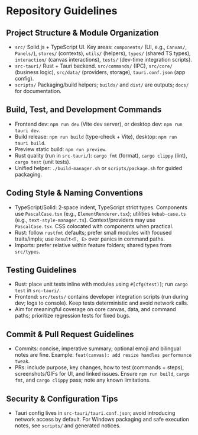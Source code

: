 # Repository Guidelines

## Project Structure & Module Organization
- `src/` Solid.js + TypeScript UI. Key areas: `components/` (UI, e.g., `Canvas/`, `Panels/`), `stores/` (contexts), `utils/` (helpers), `types/` (shared TS types), `interaction/` (canvas interactions), `tests/` (dev-time integration scripts).
- `src-tauri/` Rust + Tauri backend. `src/commands/` (IPC), `src/core/` (business logic), `src/data/` (providers, storage), `tauri.conf.json` (app config).
- `scripts/` Packaging/build helpers; `builds/` and `dist/` are outputs; `docs/` for documentation.

## Build, Test, and Development Commands
- Frontend dev: `npm run dev` (Vite dev server), or desktop dev: `npm run tauri dev`.
- Build release: `npm run build` (type-check + Vite), desktop: `npm run tauri build`.
- Preview static build: `npm run preview`.
- Rust quality (run in `src-tauri/`): `cargo fmt` (format), `cargo clippy` (lint), `cargo test` (unit tests).
- Unified helper: `./build-manager.sh` or `scripts/package.sh` for guided packaging.

## Coding Style & Naming Conventions
- TypeScript/Solid: 2‑space indent, TypeScript strict types. Components use `PascalCase.tsx` (e.g., `ElementRenderer.tsx`); utilities `kebab-case.ts` (e.g., `text-style-manager.ts`). Context/providers may use `PascalCase.tsx`. CSS colocated with components when practical.
- Rust: follow `rustfmt` defaults; prefer small modules with focused traits/impls; use `Result<T, E>` over panics in command paths.
- Imports: prefer relative within feature folders; shared types from `src/types`.

## Testing Guidelines
- Rust: place unit tests inline with modules using `#[cfg(test)]`; run `cargo test` in `src-tauri/`.
- Frontend: `src/tests/` contains developer integration scripts (run during dev; logs to console). Keep tests deterministic and avoid network calls.
- Aim for meaningful coverage on core canvas, data, and command paths; prioritize regression tests for fixed bugs.

## Commit & Pull Request Guidelines
- Commits: concise, imperative summary; optional emoji and bilingual notes are fine. Example: `feat(canvas): add resize handles performance tweak`.
- PRs: include purpose, key changes, how to test (commands + steps), screenshots/GIFs for UI, and linked issues. Ensure `npm run build`, `cargo fmt`, and `cargo clippy` pass; note any known limitations.

## Security & Configuration Tips
- Tauri config lives in `src-tauri/tauri.conf.json`; avoid introducing network access by default. For Windows packaging and safe execution notes, see `scripts/` and generated notices.

